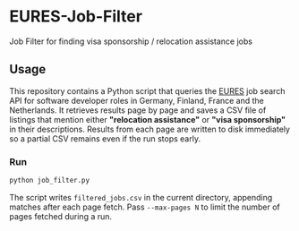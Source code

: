 # EURES-Job-Filter

Job Filter for finding visa sponsorship / relocation assistance jobs

## Usage

This repository contains a Python script that queries the [EURES](https://europa.eu/eures/) job search API for software developer roles in Germany, Finland, France and the Netherlands. It retrieves results page by page and saves a CSV file of listings that mention either **"relocation assistance"** or **"visa sponsorship"** in their descriptions. Results from each page are written to disk immediately so a partial CSV remains even if the run stops early.

### Run

```bash
python job_filter.py
```

The script writes `filtered_jobs.csv` in the current directory, appending matches after each page fetch. Pass `--max-pages N` to limit the number of pages fetched during a run.
